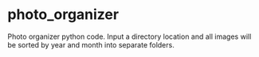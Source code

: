 # photo_organizer
Photo organizer python code. Input a directory location and all images will be sorted by year and month into separate folders.
